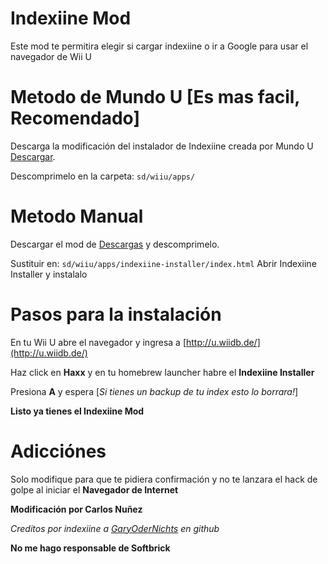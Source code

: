 # Indexiine Mod
Este mod te permitira elegir si cargar indexiine o ir a Google para usar el navegador de Wii U

# Metodo de Mundo U [Es mas facil, Recomendado]
Descarga la modificación del instalador de Indexiine creada por Mundo U [Descargar](https://mega.nz/file/Cz5xRbrZ#8cxx51UlARuy0J5fM1nTLabiaS1P9waoi-4zIAWwJKI).

Descomprimelo en la carpeta: `sd/wiiu/apps/`

# Metodo Manual

Descargar el mod de [Descargas](https://github.com/GaryOderNichts/indexiine-installer/releases) y descomprimelo.

Sustituir en: `sd/wiiu/apps/indexiine-installer/index.html`
Abrir Indexiine Installer y instalalo
# Pasos para la instalación
En tu Wii U abre el navegador y ingresa a [http://u.wiidb.de/](http://u.wiidb.de/)

Haz click en __Haxx__ y en tu homebrew launcher habre el **Indexiine Installer**

Presiona __A__ y espera             [_Si tienes un backup de tu index esto lo borrara!_]

__Listo ya tienes el Indexiine Mod__

# Adicciónes
Solo modifique para que te pidiera confirmación y no te lanzara el hack de golpe al iniciar el __Navegador de Internet__

__Modificación por Carlos Nuñez__

*Creditos por indexiine a [GaryOderNichts](https://github.com/GaryOderNichts) en github*

__No me hago responsable de Softbrick__
